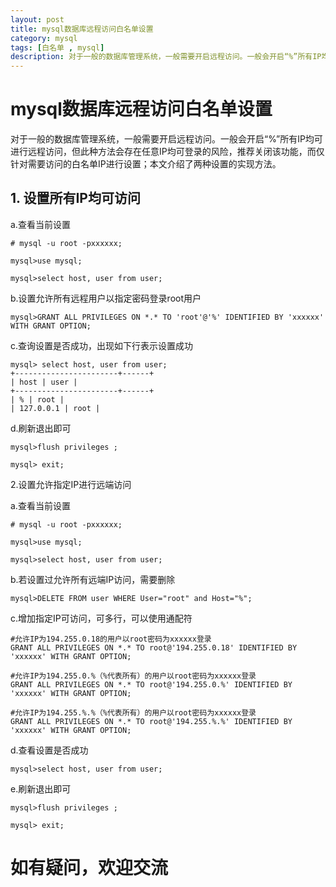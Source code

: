 ```yaml
---
layout: post
title: mysql数据库远程访问白名单设置
category: mysql
tags: [白名单 , mysql]
description: 对于一般的数据库管理系统，一般需要开启远程访问。一般会开启“%”所有IP均可进行远程访问，但此种方法会存在任意IP均可登录的风险，推荐关闭该功能，而仅针对需要访问的白名单IP进行设置。
---
```


# mysql数据库远程访问白名单设置

对于一般的数据库管理系统，一般需要开启远程访问。一般会开启“%”所有IP均可进行远程访问，但此种方法会存在任意IP均可登录的风险，推荐关闭该功能，而仅针对需要访问的白名单IP进行设置；本文介绍了两种设置的实现方法。

## 1. 设置所有IP均可访问

a.查看当前设置
```
# mysql -u root -pxxxxxx;

mysql>use mysql;

mysql>select host, user from user;
```

b.设置允许所有远程用户以指定密码登录root用户
```
mysql>GRANT ALL PRIVILEGES ON *.* TO 'root'@'%' IDENTIFIED BY 'xxxxxx' WITH GRANT OPTION;
```
c.查询设置是否成功，出现如下行表示设置成功
```
mysql> select host, user from user;
+-----------------------+------+
| host | user |
+-----------------------+------+
| % | root |
| 127.0.0.1 | root |
```
d.刷新退出即可
```
mysql>flush privileges ;

mysql> exit;
```


2.设置允许指定IP进行远端访问

a.查看当前设置
```
# mysql -u root -pxxxxxx;

mysql>use mysql;

mysql>select host, user from user;
```
b.若设置过允许所有远端IP访问，需要删除
```
mysql>DELETE FROM user WHERE User="root" and Host="%";
```
c.增加指定IP可访问，可多行，可以使用通配符
```
#允许IP为194.255.0.18的用户以root密码为xxxxxx登录
GRANT ALL PRIVILEGES ON *.* TO root@'194.255.0.18' IDENTIFIED BY 'xxxxxx' WITH GRANT OPTION;

#允许IP为194.255.0.%（%代表所有）的用户以root密码为xxxxxx登录
GRANT ALL PRIVILEGES ON *.* TO root@'194.255.0.%' IDENTIFIED BY 'xxxxxx' WITH GRANT OPTION;

#允许IP为194.255.%.%（%代表所有）的用户以root密码为xxxxxx登录
GRANT ALL PRIVILEGES ON *.* TO root@'194.255.%.%' IDENTIFIED BY 'xxxxxx' WITH GRANT OPTION;
```
d.查看设置是否成功
```
mysql>select host, user from user;
```
e.刷新退出即可
```
mysql>flush privileges ;

mysql> exit;
```




# 如有疑问，欢迎交流
